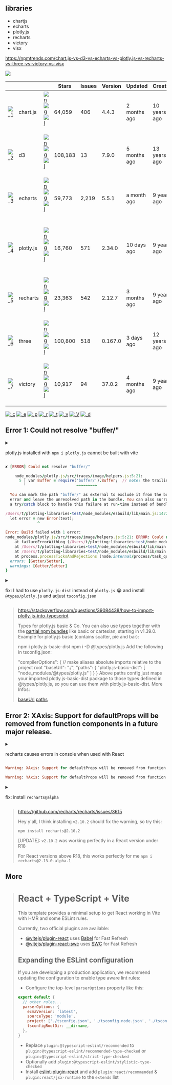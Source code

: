 ## libraries

- chartjs
- echarts
- plotly.js
- recharts
- victory
- visx

https://npmtrends.com/chart.js-vs-d3-vs-echarts-vs-plotly.js-vs-recharts-vs-three-vs-victory-vs-visx

[![](https://storage.googleapis.com/zenn-user-upload/a1d945056524-20240728.png)](https://npmtrends.com/chart.js-vs-d3-vs-echarts-vs-plotly.js-vs-recharts-vs-three-vs-victory-vs-visx)

[]()    | []()      | []()                              | Stars   | Issues | Version | Updated      | Created      | Size
:-    | --------- | --------------------------------- | ------- | ------ | ------- | ------------ | ------------ | --
![_1] | chart.js  | [![n]][Cn] [![g]][Cg] [![l]][Cl]  | 64,059  | 406    | 4.4.3   | 2 months ago | 10 years ago | [![][Cb_]][Cb] 
![_2] | d3        | [![n]][Dn] [![g]][Dg] [![l]][Dl]  | 108,183 | 13     | 7.9.0   | 5 months ago | 13 years ago | [![][Db_]][Db] 
![_3] | echarts   | [![n]][En] [![g]][Eg] [![l]][El]  | 59,773  | 2,219  | 5.5.1   | a month ago  | 9 years ago  | [![][Eb_]][Eb] 
![_4] | plotly.js | [![n]][Pn] [![g]][Pg] [![l]][Pl]  | 16,760  | 571    | 2.34.0  | 10 days ago  | 9 years ago  | [![][Pb_]][Pb] 
![_5] | recharts  | [![n]][Rn] [![g]][Rg] [![l]][Rl]  | 23,363  | 542    | 2.12.7  | 3 months ago | 9 years ago  | [![][Rb_]][Rb] 
![_6] | three     | [![n]][Tn] [![g]][Tg] [![l]][Tl]  | 100,800 | 518    | 0.167.0 | 3 days ago   | 12 years ago | [![][Tb_]][Tb] 
![_7] | victory   | [![n]][Vn] [![g]][Vg] [![l]][Vl]  | 10,917  | 94     | 37.0.2  | 4 months ago | 9 years ago  | [![][Vb_]][Vb] 

[_1]: https://s.tsei.jp/_1.svg
[_2]: https://s.tsei.jp/_2.svg
[_3]: https://s.tsei.jp/_3.svg
[_4]: https://s.tsei.jp/_4.svg
[_5]: https://s.tsei.jp/_5.svg
[_6]: https://s.tsei.jp/_6.svg
[_7]: https://s.tsei.jp/_7.svg

[n]: https://api.iconify.design/mdi:npm.svg
[l]: https://api.iconify.design/mdi:link.svg
[g]: https://api.iconify.design/mdi:github.svg

[Cn]: https://npmjs.com/package/chart.js
[Dn]: https://npmjs.com/package/d3
[En]: https://npmjs.com/package/echarts
[Pn]: https://npmjs.com/package/plotly.js
[Rn]: https://npmjs.com/package/recharts
[Tn]: https://npmjs.com/package/three
[Vn]: https://npmjs.com/package/victory

[Cg]: https://github.com/chartjs/Chart.js
[Dg]: https://github.com/d3/d3
[Eg]: https://github.com/apache/echarts
[Pg]: https://github.com/plotly/plotly.js
[Rg]: https://github.com/recharts/recharts
[Tg]: https://github.com/mrdoob/three.js
[Vg]: https://github.com/FormidableLabs/victory

[Cl]: https://www.chartjs.org/
[Dl]: https://d3js.org/
[El]: https://echarts.apache.org/en/index.html
[Pl]: https://plotly.com/javascript/
[Rl]: https://recharts.org/
[Tl]: https://threejs.org/
[Vl]: https://commerce.nearform.com/open-source/victory

[Cb]: https://bundlephobia.com/package/chart.js
[Db]: https://bundlephobia.com/package/d3
[Eb]: https://bundlephobia.com/package/echarts
[Pb]: https://bundlephobia.com/package/plotly.js
[Rb]: https://bundlephobia.com/package/recharts
[Tb]: https://bundlephobia.com/package/three
[Vb]: https://bundlephobia.com/package/victory

[Cb_]: https://img.shields.io/bundlephobia/minzip/chart.js.svg
[Db_]: https://img.shields.io/bundlephobia/minzip/d3
[Eb_]: https://img.shields.io/bundlephobia/minzip/echarts
[Pb_]: https://img.shields.io/bundlephobia/minzip/plotly.js
[Rb_]: https://img.shields.io/bundlephobia/minzip/recharts
[Tb_]: https://img.shields.io/bundlephobia/minzip/three
[Vb_]: https://img.shields.io/bundlephobia/minzip/victory

[![_c]][c_]
[![_e]][e_]
[![_p]][p_]
[![_r]][r_]
[![_t]][t_]
[![_v]][v_]
[![_V]][V_]
[![_d]][d_]

[_c]: ./public/_chartjs.jpg
[_e]: ./public/_echarts.jpg
[_p]: ./public/_plotly.jpg
[_r]: ./public/_recharts.jpg
[_t]: ./public/_three.jpg
[_v]: ./public/_victory.jpg
[_V]: ./public/_visx.jpg
[_d]: ./public/_d3.jpg

[c_]: https://plotting-libraries-test.pages.dev/chartjs
[e_]: https://plotting-libraries-test.pages.dev/echarts
[p_]: https://plotting-libraries-test.pages.dev/plotly
[r_]: https://plotting-libraries-test.pages.dev/recharts
[t_]: https://plotting-libraries-test.pages.dev/three
[v_]: https://plotting-libraries-test.pages.dev/victory
[V_]: https://plotting-libraries-test.pages.dev/visx
[d_]: https://plotting-libraries-test.pages.dev/d3

## Error 1: Could not resolve "buffer/"

<details>
<summary>

plotly.js installed with `npm i plotly.js` cannot be built with vite

</summary>

`npm i plotly.js` でインストールした plotly.js が vite でビルドできなかったです 😭

</details>

```ruby
✘ [ERROR] Could not resolve "buffer/"

    node_modules/plotly.js/src/traces/image/helpers.js:5:21:
      5 │ var Buffer = require('buffer/').Buffer;  // note: the trailing slash is important!
        ╵                      ~~~~~~~~~

  You can mark the path "buffer/" as external to exclude it from the bundle, which will remove this
  error and leave the unresolved path in the bundle. You can also surround this "require" call with
  a try/catch block to handle this failure at run-time instead of bundle-time.

/Users/t/plotting-libararies-test/node_modules/esbuild/lib/main.js:1472
  let error = new Error(text);
              ^

Error: Build failed with 1 error:
node_modules/plotly.js/src/traces/image/helpers.js:5:21: ERROR: Could not resolve "buffer/"
    at failureErrorWithLog (/Users/t/plotting-libararies-test/node_modules/esbuild/lib/main.js:1472:15)
    at /Users/t/plotting-libararies-test/node_modules/esbuild/lib/main.js:945:25
    at /Users/t/plotting-libararies-test/node_modules/esbuild/lib/main.js:1353:9
    at process.processTicksAndRejections (node:internal/process/task_queues:95:5) {
  errors: [Getter/Setter],
  warnings: [Getter/Setter]
}
```

<details>
<summary>

fix: I had to use `plotly.js-dist` instead of `plotly.js` 😭  and install `@types/plotly.js` and adjust `tsconfig.json`

</summary>

`plotly.js` の代わりに `plotly.js-dist` をつかう必要がありました 😭 また `@types/plotly.js` をインストールし、`tsconfig.json` を調整する必要がありました 😭

</details>

> https://stackoverflow.com/questions/39084438/how-to-import-plotly-js-into-typescript
>
> Types for plotly.js basic & Co.
> You can also use types together with the [partial npm bundles](https://github.com/plotly/plotly.js/blob/master/dist/README.md#partial-bundles) like basic or cartesian, starting in v1.39.0. Example for plotly.js basic (contains scatter, pie and bar):
> 
> npm i plotly.js-basic-dist
> npm i -D @types/plotly.js
> Add the following in tsconfig.json:
> 
> "compilerOptions": {
>   // make aliases absolute imports relative to the project root
>   "baseUrl": "./",
>   "paths": {
>     "plotly.js-basic-dist": [
>       "node_modules/@types/plotly.js"
>     ]
>   }
> }
> Above paths config just maps your imported plotly.js-basic-dist package to those types defined in @types/plotly.js, so you can use them with plotly.js-basic-dist. More Infos:
> 
> [baseUrl](https://www.typescriptlang.org/docs/handbook/module-resolution.html#base-url)
> [paths](https://www.typescriptlang.org/docs/handbook/module-resolution.html#path-mapping)

## Error 2: XAxis: Support for defaultProps will be removed from function components in a future major release.

<details>
<summary>

recharts causes errors in console when used with React

</summary>

recharts は Reactと使うと console にエラーが発生しました 😭

</details>


```ruby
Warning: XAxis: Support for defaultProps will be removed from function components in a future major release. Use JavaScript default parameters instead.

Warning: YAxis: Support for defaultProps will be removed from function components in a future major release. Use JavaScript default parameters instead.
```

<details>
<summary>

fix: install `recharts@alpha`

</summary>

`recharts@alpha` をインストールする必要がありました 😭

</summary>
</details>

> https://github.com/recharts/recharts/issues/3615
>
> Hey y'all, I think installing `v2.10.2` should fix the warning, so try this:
> 
> `npm install recharts@2.10.2`
> 
> [UPDATE]: `v2.10.2` was working perfectly in a React version under R18
> 
> For React versions above R18, this works perfectly for me `npm i recharts@2.13.0-alpha.1`


## More

> # React + TypeScript + Vite
> 
> This template provides a minimal setup to get React working in Vite with HMR and some ESLint rules.
> 
> Currently, two official plugins are available:
> 
> - [@vitejs/plugin-react](https://github.com/vitejs/vite-plugin-react/blob/main/packages/plugin-react/README.md) uses [Babel](https://babeljs.io/) for Fast Refresh
> - [@vitejs/plugin-react-swc](https://github.com/vitejs/vite-plugin-react-swc) uses [SWC](https://swc.rs/) for Fast Refresh
> 
> ## Expanding the ESLint configuration
> 
> If you are developing a production application, we recommend updating the configuration to enable type aware lint rules:
> 
> - Configure the top-level `parserOptions` property like this:
> 
> ```js
> export default {
>   // other rules...
>   parserOptions: {
>     ecmaVersion: 'latest',
>     sourceType: 'module',
>     project: ['./tsconfig.json', './tsconfig.node.json', './tsconfig.app.json'],
>     tsconfigRootDir: __dirname,
>   },
> }
> ```
> 
> - Replace `plugin:@typescript-eslint/recommended` to `plugin:@typescript-eslint/recommended-type-checked` or `plugin:@typescript-eslint/strict-type-checked`
> - Optionally add `plugin:@typescript-eslint/stylistic-type-checked`
> - Install [eslint-plugin-react](https://github.com/jsx-eslint/eslint-plugin-react) and add `plugin:react/recommended` & `plugin:react/jsx-runtime` to the `extends` list
